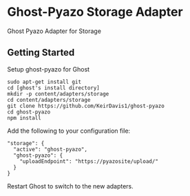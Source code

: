 # Ghost-Pyazo Storage Adapter

Ghost Pyazo Adapter for Storage

## Getting Started

Setup ghost-pyazo for Ghost

```
sudo apt-get install git
cd [ghost's install directory]
mkdir -p content/adapters/storage
cd content/adapters/storage
git clone https://github.com/KeirDavis1/ghost-pyazo
cd ghost-pyazo
npm install
```

Add the following to your configuration file:

```
"storage": {
  "active": "ghost-pyazo",
  "ghost-pyazo": {
    "uploadEndpoint": "https://pyazosite/upload/"
  }
}
```

Restart Ghost to switch to the new adapters.
